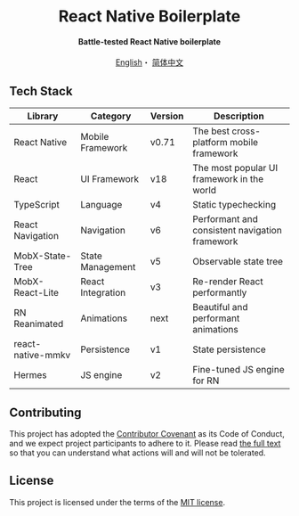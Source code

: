 <h1 align="center">React Native Boilerplate</h1>

<h4 align="center">Battle-tested React Native boilerplate</h4>

<p align="center">
  <a href="README.md">English</a>・
  <a href="README-zh_CN.md">简体中文</a>
</p>

## Tech Stack

| Library           | Category             | Version | Description                                    |
| ----------------- | -------------------- | ------- | ---------------------------------------------- |
| React Native      | Mobile Framework     | v0.71   | The best cross-platform mobile framework       |
| React             | UI Framework         | v18     | The most popular UI framework in the world     |
| TypeScript        | Language             | v4      | Static typechecking                            |
| React Navigation  | Navigation           | v6      | Performant and consistent navigation framework |
| MobX-State-Tree   | State Management     | v5      | Observable state tree                          |
| MobX-React-Lite   | React Integration    | v3      | Re-render React performantly                   |
| RN Reanimated     | Animations           | next      | Beautiful and performant animations            |
| react-native-mmkv | Persistence          | v1      | State persistence                              |
| Hermes            | JS engine            | v2       | Fine-tuned JS engine for RN                    |

## Contributing

This project has adopted the [Contributor Covenant](https://www.contributor-covenant.org/) as its Code of Conduct, and we expect project participants to adhere to it. Please read [the full text](CODE_OF_CONDUCT.md) so that you can understand what actions will and will not be tolerated.

## License

This project is licensed under the terms of the [MIT license](https://github.com/luoxuhai/react-native-boilerplate/blob/master/LICENSE).
